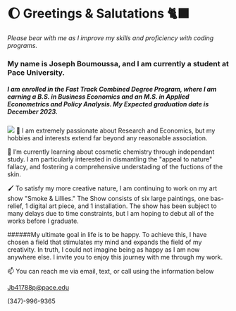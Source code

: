 # :moon: Greetings & Salutations :black_cat:

*Please bear with me as I improve my skills and proficiency with coding programs.*

### My name is Joseph Boumoussa, and I am currently a student at Pace University.

##### I am enrolled in the Fast Track Combined Degree Program, where I am earning a B.S. in Business Economics and an M.S. in Applied Econometrics and Policy Analysis. My Expected graduation date is December 2023.
![](https://tenor.com/vLW4.gif)
 🔭 I am extremely passionate about Research and Economics, but my hobbies and interests extend far beyond any reasonable association. 
 
🌱 I’m currently learning about cosmetic chemistry through independant study. I am particularly interested in dismantling the "appeal to nature" fallacy, and fostering a comprehensive understading of the fuctions of the skin. 

🖌️ To satisfy my more creative nature, I am continuing to work on my art show "Smoke & Lillies." The Show consists of six large paintings, one bas-relief, 1 digital art piece, and 1 installation. The show has been subject to many delays due to time constraints, but I am hoping to debut all of the works before I graduate. 

######My ultimate goal in life is to be happy. To achieve this, I have chosen a field that stimulates my mind and expands the field of my creativity. In truth, I could not imagine being as happy as I am now anywhere else. I invite you to enjoy this journey with me through my work.

📫 You can reach me via email, text, or call using the information below

Jb41788p@pace.edu

(347)-996-9365
